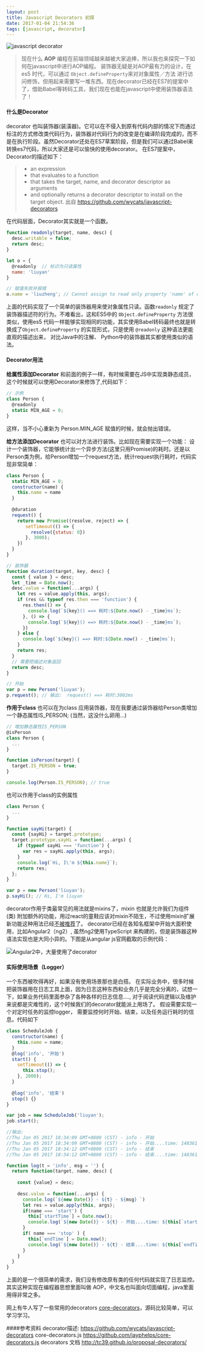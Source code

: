 ```yaml
---
layout: post
title: Javascript Decorators 初探
date: 2017-01-04 21:54:36
tags: [javascript, decorator]
---
```

![javascript decorator](http://upload-images.jianshu.io/upload_images/188895-bb0a965e2fb5aded.png?imageMogr2/auto-orient/strip%7CimageView2/2/w/1240)

> 现在什么 **AOP** 编程在前端领域越来越被大家追捧，所以我也来探究一下如何在javascript中进行AOP编程。 装饰器无疑是对AOP最有力的设计，在es5 时代，可以通过 `Object.defineProperty`来对对象属性／方法 进行访问修饰，但用起来需要写一堆东西。现在decorator已经在ES7的提案中了，借助Babel等转码工具，我们现在也能在javascript中使用装饰器语法了！
<!-- more -->

#### 什么是Decorator

decorator 也叫装饰器(装潢器)。它可以在不侵入到原有代码内部的情况下而通过标注的方式修改类代码行为，装饰器对代码行为的改变是在编译阶段完成的，而不是在执行阶段。虽然Decorator还处在ES7草案阶段，但是我们可以通过Babel来转换es7代码，所以大家还是可以愉快的使用decorator。
在ES7提案中，Decorator的描述如下：
> * an expression
> * that evaluates to a function
> * that takes the target, name, and decorator descriptor as arguments
> * and optionally returns a decorator descriptor to install on the target object.
> 出自 https://github.com/wycats/javascript-decorators

在代码层面，Decorator其实就是一个函数。

```javascript
function readonly(target, name, desc) {
  desc.writable = false;
  return desc;
}

let o = {
  @readonly  // 标识为只读属性
  name: 'liuyan'
}

// 赋值失败并报错
o.name = 'liuzheng'; // Cannot assign to read only property 'name' of object '#<Object>'
```

上面的代码实现了一个简单的装饰器用来使对象属性只读。函数`readonly` 规定了装饰器描述符的行为。不难看出，这和ES5中的 `Object.defineProperty` 方法很类似，使用es5
代码一样能够实现相同的功能，其实使用Babel转码最终也就是转换成了`Object.defineProperty` 的实现形式，只是使用  `@readonly` 这种语法更能直观的描述出来， 对比Java中的注解、 Python中的装饰器其实都使用类似的语法。

#### Decorator用法
**给属性添加Decorator** 
和前面的例子一样，有时候需要在JS中实现类静态成员，这个时候就可以使用Decorator来修饰了,代码如下：
```javascript
// 示例
class Person {
  @readonly
  static MIN_AGE = 0;
}
```
这样，当不小心重新为 Person.MIN_AGE 赋值的时候，就会抛出错误。

**给方法添加Decorator** 
也可以对方法进行装饰。比如现在需要实现一个功能： 设计一个装饰器，它能够统计出一个异步方法(这里只用Promise)的耗时。还是以Person类为例，给Person增加一个request方法，统计request执行耗时，代码实现非常简单：
```javascript
class Person {
  static MIN_AGE = 0;
  constructor(name) {
    this.name = name
  }
 
  @duration
  request() {
    return new Promise((resolve, reject) => {
       setTimeout(() => {
         resolve({status: 0})
       }, 3000);
    })
  }
}

// 装饰器
function duration(target, key, desc) {
  const { value } = desc;
  let _time = Date.now();
  desc.value = function(...args) {
    let res = value.apply(this, args);
    if (res && typeof res.then === 'function') {
      res.then(() => {
        console.log(`${key}() ==> 耗时:${Date.now() - _time}ms`);
      }, () => {
        console.log(`${key}() ==> 耗时:${Date.now() - _time}ms`);
      })
    } else {
      console.log(`${key}() ==> 耗时:${Date.now() - _time}ms`);
    }
    return res;
  }
  // 需要把描述对象返回
  return desc;
}

// 开始
var p = new Person('liuyan');
p.request(); // 输出:  request() ==> 耗时:3002ms
```
**作用于class**
也可以在为class 应用装饰器，现在我要通过装饰器给Person类增加一个静态属性IS_PERSON; (当然，这没什么卵用...)
```javascript
// 增加静态属性IS_PERSON
@isPerson
class Person {
  ...
}

function isPerson(target) {
  target.IS_PERSON = true;
}

console.log(Person.IS_PERSON); // true
```
也可以作用于class的实例属性
```javascript
class Person {
  ...
}

function sayHi(target) {
  const {sayHi} = target.prototype;
  target.prototype.sayHi = function(...args) {
    if (typeof sayHi === 'function') {
      var res = sayHi.apply(this, args);
    }
    console.log(`Hi, I\'m ${this.name}`);
    return res;
  };
}

var p = new Person('liuyan');
p.sayHi(); // Hi, I'm liuyan
```
decorator作用于类最常见的用法就是mixins了，mixin 也就是允许我们为组件(类) 附加额外的功能，用过react的童鞋应该对mixin不陌生，不过使用mixin扩展新功能这种用法已经[不被推荐](https://medium.com/@dan_abramov/mixins-are-dead-long-live-higher-order-components-94a0d2f9e750#.5hx3ugz68)了。
decorator已经在各知名框架中开始大面积使用，比如Angular2（ng2）, 虽然ng2使用TypeScript 来构建的，但是装饰器这种语法实现也是大同小异的。下图是从angular js官网截取的示例代码：

![Angular2中，大量使用了decorator](http://upload-images.jianshu.io/upload_images/188895-ef577d24f7fa9332.png?imageMogr2/auto-orient/strip%7CimageView2/2/w/1240)

#### 实际使用场景（Logger）
一个东西被吹得再好，如果没有使用场景那也是白搭。
在实际业务中，很多时候把装饰器用在日志工具上面，因为日志这种东西和业务几乎是完全分离的，试想一下，如果业务代码里面参杂了各种各样的日志信息...., 对于阅读代码逻辑以及维护来说都是灾难性的，这个时候我们的decorator就能派上用场了。
假设需要实现一个对定时任务的监控logger， 需要监控何时开始、结束，以及任务运行耗时的信息。代码如下

```javascript
class ScheduleJob {
  constructor(name) {
    this.name = name;
  }
  @log('info', '开始')
  start() {
    setTimeout(() => {
      this.stop();
    }, 2000);
  }
  
  @log('info', '结束')
  stop() {}
}

var job = new ScheduleJob('liuyan');
job.start();

//输出: 
//Thu Jan 05 2017 18:34:09 GMT+0800 (CST) - info - 开始 
//Thu Jan 05 2017 18:34:09 GMT+0800 (CST) - info - 开始....time: 1483612449481
//Thu Jan 05 2017 18:34:12 GMT+0800 (CST) - info - 结束 
//Thu Jan 05 2017 18:34:12 GMT+0800 (CST) - info - 结束....time: 1483612452258，耗时：2777ms 

function log(t = 'info', msg = '') {
  return function(target, name, desc) {
    
    const {value} = desc;
    
    desc.value = function(...args) {
      console.log(`${new Date()} - ${t} - ${msg} `)
      let res = value.apply(this, args);
      if(name === 'start') {
        this[`startTime`] = Date.now();
        console.log(`${new Date()} - ${t} - 开始....time: ${this[`startTime`]}`)
      }
      if( name === 'stop' ) {
        this[`endTime`] = Date.now();
        console.log(`${new Date()} - ${t} - 结束....time: ${this[`endTime`]}，耗时：${this[`endTime`] - this[`startTime`]}ms`)
      }
    }
  }
}
```
上面的是一个很简单的需求，我们没有修改原有类的任何代码就实现了日志监控。其实这种实现在编程器思想里面叫做 AOP，中文名也叫面向切面编程，java里面用得非常之多。

网上有牛人写了一些常用的decorators  [core-decorators](https://github.com/jayphelps/core-decorators.js)，源码比较简单，可以学习学习。

####参考资料
decorator描述: https://github.com/wycats/javascript-decorators 
core-decorators.js   https://github.com/jayphelps/core-decorators.js
decorators 文档  http://tc39.github.io/proposal-decorators/